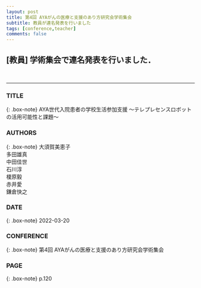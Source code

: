 ```yaml
---
layout: post
title: 第4回 AYAがんの医療と支援のあり方研究会学術集会
subtitle: 教員が連名発表を行いました
tags: [conference,teacher]
comments: false
---
```

## [教員] 学術集会で連名発表を行いました．
<br>
<hr>

### TITLE

{: .box-note}
AYA世代入院患者の学校生活参加支援 ～テレプレセンスロボットの活用可能性と課題～


### AUTHORS
{: .box-note}
大須賀美恵子<br>
多田雄真<br>
中田佳世<br>
石川淳<br>
榎原毅<br>
赤井愛<br>
鎌倉快之<br>


### DATE
{: .box-note}
2022-03-20


### CONFERENCE
{: .box-note}
第4回 AYAがんの医療と支援のあり方研究会学術集会

### PAGE
{: .box-note}
p.120

